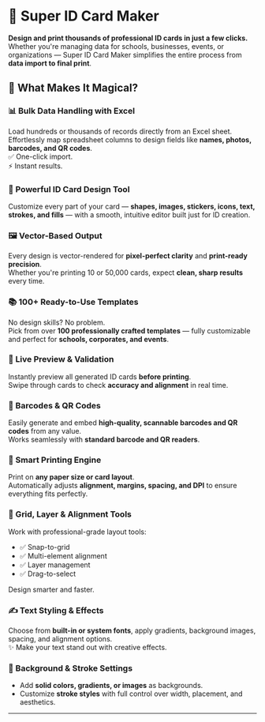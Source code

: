 # 🎉 Super ID Card Maker 

**Design and print thousands of professional ID cards in just a few clicks.**  
Whether you're managing data for schools, businesses, events, or organizations — Super ID Card Maker simplifies the entire process from **data import to final print**.


## 🚀 What Makes It Magical?

### 📊 Bulk Data Handling with Excel  
Load hundreds or thousands of records directly from an Excel sheet.  
Effortlessly map spreadsheet columns to design fields like **names, photos, barcodes, and QR codes**.  
✅ One-click import.  
⚡ Instant results.

### 🎨 Powerful ID Card Design Tool  
Customize every part of your card — **shapes, images, stickers, icons, text, strokes, and fills** — with a smooth, intuitive editor built just for ID creation.


### 🖼️ Vector-Based Output  
Every design is vector-rendered for **pixel-perfect clarity** and **print-ready precision**.  
Whether you're printing 10 or 50,000 cards, expect **clean, sharp results** every time.


### 📚 100+ Ready-to-Use Templates  
No design skills? No problem.  
Pick from over **100 professionally crafted templates** — fully customizable and perfect for **schools, corporates, and events**.

### 🔄 Live Preview & Validation  
Instantly preview all generated ID cards **before printing**.  
Swipe through cards to check **accuracy and alignment** in real time.

### 📌 Barcodes & QR Codes  
Easily generate and embed **high-quality, scannable barcodes and QR codes** from any value.  
Works seamlessly with **standard barcode and QR readers**.

### 🧠 Smart Printing Engine  
Print on **any paper size or card layout**.  
Automatically adjusts **alignment, margins, spacing, and DPI** to ensure everything fits perfectly.

### 🧱 Grid, Layer & Alignment Tools  
Work with professional-grade layout tools:  
- ✅ Snap-to-grid  
- ✅ Multi-element alignment  
- ✅ Layer management  
- ✅ Drag-to-select  

Design smarter and faster.


### ✍️ Text Styling & Effects  
Choose from **built-in or system fonts**, apply gradients, background images, spacing, and alignment options.  
✨ Make your text stand out with creative effects.


### 🎨 Background & Stroke Settings  
- Add **solid colors, gradients, or images** as backgrounds.  
- Customize **stroke styles** with full control over width, placement, and aesthetics.

---
